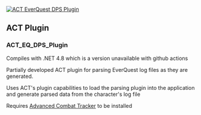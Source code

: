 [![ACT EverQuest DPS Plugin](https://github.com/FreedomFaighter/ACT_EQ_DPS_Plugin/actions/workflows/plugin-build.yml/badge.svg?branch=main)](https://github.com/FreedomFaighter/ACT_EQ_DPS_Plugin/actions/workflows/plugin-build.yml)

## ACT Plugin
### ACT_EQ_DPS_Plugin
Compiles with .NET 4.8 which is a version unavailable with github actions

Partially developed ACT plugin for parsing EverQuest log files as they are generated.

Uses ACT's plugin capabilities to load the parsing plugin into the application and generate parsed data from the character's log file

Requires [Advanced Combat Tracker](https://advancedcombattracker.com/) to be installed
